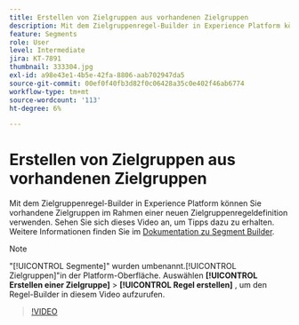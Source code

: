 ```yaml
---
title: Erstellen von Zielgruppen aus vorhandenen Zielgruppen
description: Mit dem Zielgruppenregel-Builder in Experience Platform können Sie vorhandene Zielgruppen im Rahmen einer neuen Zielgruppenregeldefinition verwenden. Sehen Sie sich dieses Video an, um Tipps dazu zu erhalten.
feature: Segments
role: User
level: Intermediate
jira: KT-7891
thumbnail: 333304.jpg
exl-id: a98e43e1-4b5e-42fa-8806-aab702947da5
source-git-commit: 00ef0f40fb3d82f0c06428a35c0e402f46ab6774
workflow-type: tm+mt
source-wordcount: '113'
ht-degree: 6%

---
```


# Erstellen von Zielgruppen aus vorhandenen Zielgruppen

Mit dem Zielgruppenregel-Builder in Experience Platform können Sie vorhandene Zielgruppen im Rahmen einer neuen Zielgruppenregeldefinition verwenden. Sehen Sie sich dieses Video an, um Tipps dazu zu erhalten. Weitere Informationen finden Sie im [Dokumentation zu Segment Builder](https://experienceleague.adobe.com/docs/experience-platform/segmentation/ui/segment-builder.html?lang=de).

>[!NOTE]
>
> &quot;[!UICONTROL Segmente]&quot; wurden umbenannt.[!UICONTROL Zielgruppen]&quot;in der Platform-Oberfläche. Auswählen **[!UICONTROL Erstellen einer Zielgruppe]** > **[!UICONTROL Regel erstellen]** , um den Regel-Builder in diesem Video aufzurufen.

>[!VIDEO](https://video.tv.adobe.com/v/333304/?learn=on)

